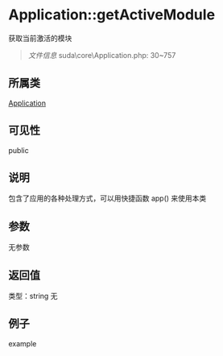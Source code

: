 # Application::getActiveModule
获取当前激活的模块
> *文件信息* suda\core\Application.php: 30~757
## 所属类 

[Application](../Application.md)

## 可见性

  public  
## 说明


包含了应用的各种处理方式，可以用快捷函数 app() 来使用本类


## 参数

无参数

## 返回值
类型：string
无

## 例子

example
